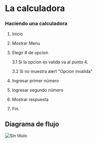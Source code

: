 # La calculadora
### Haciendo una calculadora 
1. Inicio
2. Mostrar Menu
3. Elegir # de opcion

    3.1 Si la opcion es valida va al punto 4.
    
    3.2 Si no muestra alert "Opcion invalida"
    
4. Ingresar primer número
5. Ingresar segundo número
4. Mostrar respuesta
5. Fin.


## Diagrama de flujo

![Sin titulo](http://i66.tinypic.com/3tv7t.png)
